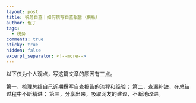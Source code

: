 ```yaml
---
layout: post
title: 税务自查｜如何撰写自查报告（模版）
author: 但丁
tags:
  - 税务
comments: true
sticky: true
hidden: false
excerpt_separator: <!--more-->
---
```

以下仅为个人观点，写这篇文章的原因有三点。

第一，梳理总结自己近期撰写自查报告的流程和经验；
第二，查漏补缺，在总结过程中不断精进；
第三，分享出来，吸取网友的建议，不断地改进。


